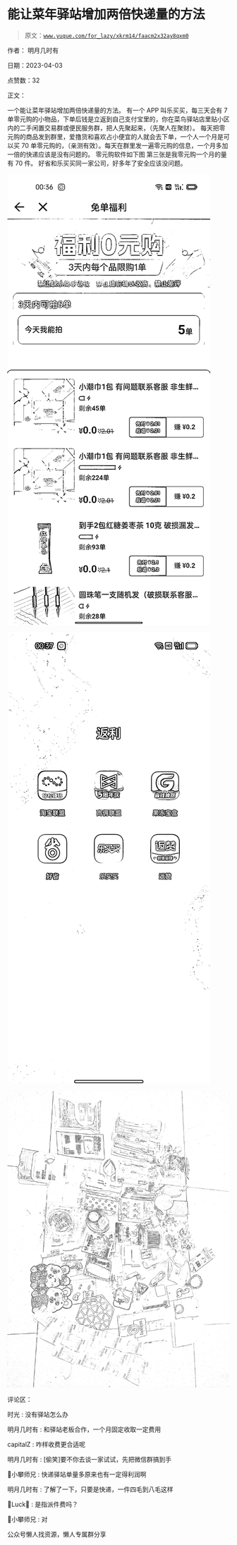 # 能让菜年驿站增加两倍快递量的方法

> 原文：[`www.yuque.com/for_lazy/xkrm14/faacm2x32ay8qxm0`](https://www.yuque.com/for_lazy/xkrm14/faacm2x32ay8qxm0)



作者： 明月几时有



日期：2023-04-03



点赞数：32

<ne-hole id="ue79ebc96" data-lake-id="ue79ebc96">

正文：



一个能让菜年驿站增加两倍快递量的方法。 有一个 APP 叫乐买买，每三天会有 7 单零元购的小物品，下单后钱是立返到自己支付宝里的，你在菜鸟驿站店里贴小区内的二手闲置交易群或便民服务群，把人先聚起来，（先聚人在聚财）。 每天把零元购的商品发到群里，爱撸货和喜欢占小便宜的人就会去下单，一个人一个月是可以买 70 单零元购的，（亲测有效）。每天在群里发一遍零元购的信息，一个月多加一倍的快递应该是没有问题的。 零元购软件如下图 第三张是我零元购一个月的量有 70 件。 好省和乐买买同一家公司，好多年了安全应该没问题。



![](img/e5df93aa3fffdc96daf4f0fe21c9517f.png)



![](img/568bff9514a9a38be8d2f666bff6c529.png)



![](img/c0491be50174e8b3fe34824e269157b8.png)

<ne-hole id="u4465cbe5" data-lake-id="u4465cbe5">

评论区：



时光 : 没有驿站怎么办



明月几时有 : 和驿站老板合作，一个月固定收取一定费用



capitalZ : 咋样收费更合适呢



明月几时有 : [偷笑]要不你去谈一家试试，先把微信群搞到手



📌小攀师兄 : 快递驿站单量多原来也有一定得利润啊



明月几时有 : 了解了一下，只要是快递，一件四毛到八毛这样



Luck : 是指派件费吗？



📌小攀师兄 : 对

<ne-hole id="ub81f2848" data-lake-id="ub81f2848">

公众号懒人找资源，懒人专属群分享

</ne-hole></ne-hole></ne-hole>